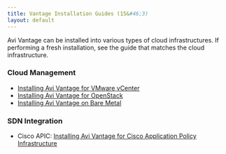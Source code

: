 ```yaml
---
title: Vantage Installation Guides (15&#46;3)
layout: default
---
```

Avi Vantage can be installed into various types of cloud infrastructures. If performing a fresh installation, see the guide that matches the cloud infrastructure.

### Cloud Management

* <a href="/docs/17.1/deploying-avi-vantage-for-vmware-vcenter-2/">Installing Avi Vantage for VMware vCenter</a>
* <a href="/docs/17.1/installation-guides/installing-avi-vantage-for-openstack-2/">Installing Avi Vantage for OpenStack</a>
* <a href="/docs/17.1/installation-guides/installing-avi-vantage-on-bare-metal-2/">Installing Avi Vantage on Bare Metal</a> 

### SDN Integration

* Cisco APIC: <a href="/docs/17.1/installation-guides/installing-avi-vantage-for-cisco-application-policy-infrastructure/">Installing Avi Vantage for Cisco Application Policy Infrastructure</a> 